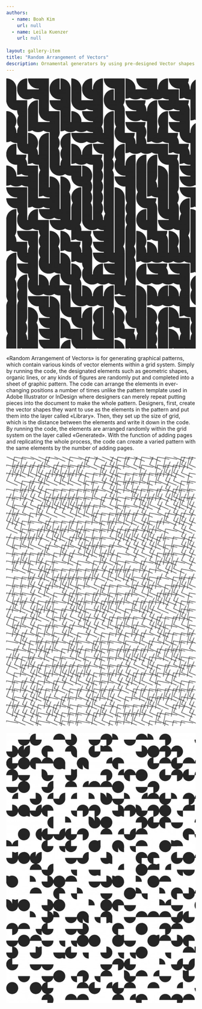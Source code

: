 ```yaml
---
authors:
  - name: Boah Kim
    url: null
  - name: Leila Kuenzer
    url: null

layout: gallery-item
title: "Random Arrangement of Vectors"
description: Ornamental generators by using pre-designed Vector shapes from within Adobe InDesign and repeat them through code in a 2D matrix.
---
```


![](./images/boah-kim-leila-kuenzer_Page_6-563x800.jpg)

«Random Arrangement of Vectors» is for generating graphical patterns, which contain various kinds of vector elements within a grid system. Simply by running the code, the designated elements such as geometric shapes, organic lines, or any kinds of figures are randomly put and completed into a sheet of graphic pattern. The code can arrange the elements in ever-changing positions a number of times unlike the pattern template used in Adobe Illustrator or InDesign where designers can merely repeat putting pieces into the document to make the whole pattern. Designers, first, create the vector shapes they want to use as the elements in the pattern and put them into the layer called «Library». Then, they set up the size of grid, which is the distance between the elements and write it down in the code. By running the code, the elements are arranged randomly within the grid system on the layer called «Generated». With the function of adding pages and replicating the whole process, the code can create a varied pattern with the same elements by the number of adding pages.

![](./images/boah-kim-leila-kuenzer_Page_2-563x800.jpg)

![](./images/boah-kim-leila-kuenzer_Page_3-563x800.jpg)